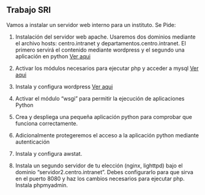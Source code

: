 ## Trabajo SRI

Vamos a instalar un servidor web interno para un instituto. Se Pide:


1. Instalación del servidor web apache. Usaremos dos dominios mediante el archivo hosts: centro.intranet y departamentos.centro.intranet. El primero servirá el contenido mediante wordpress y el segundo una aplicación en python [Ver aqui](https://github.com/RubenEsquivelMoron/ProyectoSRI/blob/ed9329b656f2f69fd77c6ad01eb4d73720fda11d/ejercicio1.md)

2. Activar los módulos necesarios para ejecutar php y acceder a mysql [Ver aqui](https://github.com/RubenEsquivelMoron/ProyectoSRI/blob/fcadb34add66a76b7dd950fd259c24c1d596911a/ejercicio2.md)

3. Instala y configura wordpress [Ver aqui](https://github.com/RubenEsquivelMoron/ProyectoSRI/blob/fcadb34add66a76b7dd950fd259c24c1d596911a/ejercicio3.md)

4. Activar el módulo “wsgi” para permitir la ejecución de aplicaciones Python

5. Crea y despliega una pequeña aplicación python para comprobar que funciona correctamente.

6. Adicionalmente protegeremos el acceso a la aplicación python mediante autenticación

7. Instala y configura awstat.

8. Instala un segundo servidor de tu elección (nginx, lighttpd) bajo el dominio “servidor2.centro.intranet”. Debes configurarlo para que sirva en el puerto 8080 y haz los cambios necesarios para ejecutar php. Instala phpmyadmin.
